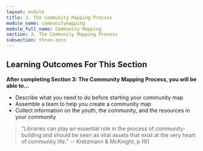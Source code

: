 ```yaml
---
layout: module
title: 3. The Community Mapping Process
module_name: communitymapping
module_full_name: Community Mapping
section: 3. The Community Mapping Process
subsection: three-zero
---
```


## Learning Outcomes For This Section

**After completing Section 3: The Community Mapping Process, you will be able to...**
<ul class="fancy">
  <li>Describe what you need to do before starting your community map</li>
   <li>Assemble a team to help you create a community map</li>
    <li>Collect information on the youth, the community, and the resources in your community</li>
</ul>

>“Libraries can play an essential role in the process of community-building and should be seen as vital assets that exist at the very heart of community life.” -- Kretzmann & McKnight, p 191
